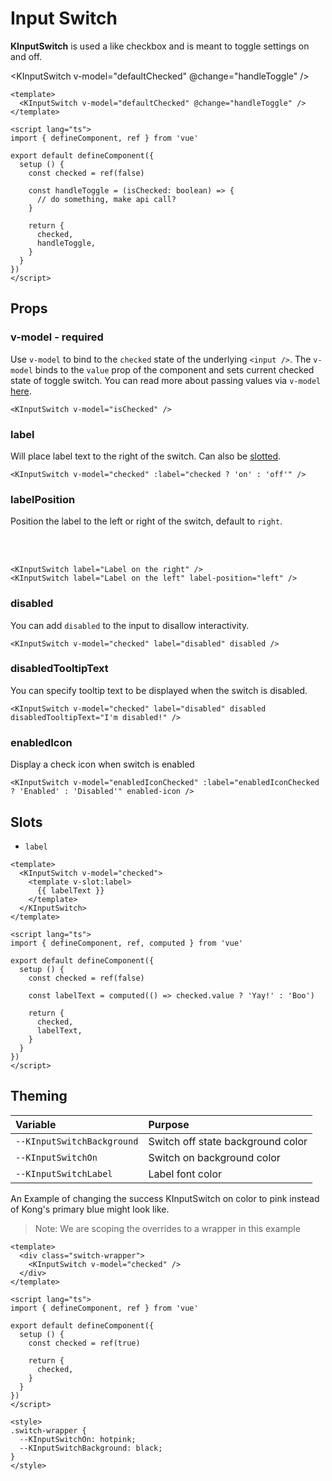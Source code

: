 # Input Switch

**KInputSwitch** is used a like checkbox and is meant to toggle settings on and off.

<KInputSwitch v-model="defaultChecked" @change="handleToggle" />

```vue
<template>
  <KInputSwitch v-model="defaultChecked" @change="handleToggle" />
</template>

<script lang="ts">
import { defineComponent, ref } from 'vue'

export default defineComponent({
  setup () {
    const checked = ref(false)

    const handleToggle = (isChecked: boolean) => {
      // do something, make api call?
    }

    return {
      checked,
      handleToggle,
    }
  }
})
</script>
```

## Props

### v-model - required

Use `v-model` to bind to the `checked` state of the underlying `<input />`. The `v-model` binds to the `value` prop of the component and sets current checked state of toggle switch. You can read more about passing values via `v-model` [here](https://vuejs.org/guide/components/events.html#usage-with-v-model).

```vue
<KInputSwitch v-model="isChecked" />
```

### label

Will place label text to the right of the switch. Can also be [slotted](#slots).

```vue
<KInputSwitch v-model="checked" :label="checked ? 'on' : 'off'" />
```

<KInputSwitch v-model="labelPropChecked" :label="labelPropChecked ? 'on' : 'off'" />

### labelPosition

Position the label to the left or right of the switch, default to `right`.

<KInputSwitch v-model="labelPropChecked" label="Label on the right" />
<br>
<br>
<KInputSwitch v-model="labelPropChecked" label="Label on the left" labelPosition="left" />

```vue
<KInputSwitch label="Label on the right" />
<KInputSwitch label="Label on the left" label-position="left" />
```

### disabled

You can add `disabled` to the input to disallow interactivity.

```vue
<KInputSwitch v-model="checked" label="disabled" disabled />
```

<KInputSwitch v-model="labelPropChecked" label="disabled" disabled />

### disabledTooltipText

You can specify tooltip text to be displayed when the switch is disabled.

```vue
<KInputSwitch v-model="checked" label="disabled" disabled disabledTooltipText="I'm disabled!" />
```

<KInputSwitch
  v-model="labelPropChecked"
  label="disabled"
  disabled
  disabledTooltipText="I'm disabled!"
/>

### enabledIcon

Display a check icon when switch is enabled

```vue
<KInputSwitch v-model="enabledIconChecked" :label="enabledIconChecked ? 'Enabled' : 'Disabled'" enabled-icon />
```

<KInputSwitch
  v-model="enabledIconChecked"
  :label="enabledIconChecked ? 'Enabled' : 'Disabled'"
  enabled-icon
/>

## Slots

- `label`

<KInputSwitch v-model="labelChecked">
  <template v-slot:label>
    {{ labelText}}
  </template>
</KInputSwitch>

```vue
<template>
  <KInputSwitch v-model="checked">
    <template v-slot:label>
      {{ labelText }}
    </template>
  </KInputSwitch>
</template>

<script lang="ts">
import { defineComponent, ref, computed } from 'vue'

export default defineComponent({
  setup () {
    const checked = ref(false)

    const labelText = computed(() => checked.value ? 'Yay!' : 'Boo')

    return {
      checked,
      labelText,
    }
  }
})
</script>
```

## Theming

| Variable                   | Purpose                           |
| :------------------------- | :-------------------------------- |
| `--KInputSwitchBackground` | Switch off state background color |
| `--KInputSwitchOn`         | Switch on background color        |
| `--KInputSwitchLabel`      | Label font color                  |


An Example of changing the success KInputSwitch on color to pink instead of Kong's primary blue might look like.

> Note: We are scoping the overrides to a wrapper in this example

<div class="switch-wrapper">
  <KInputSwitch v-model="themeChecked" />
</div>

```vue
<template>
  <div class="switch-wrapper">
    <KInputSwitch v-model="checked" />
  </div>
</template>

<script lang="ts">
import { defineComponent, ref } from 'vue'

export default defineComponent({
  setup () {
    const checked = ref(true)

    return {
      checked,
    }
  }
})
</script>

<style>
.switch-wrapper {
  --KInputSwitchOn: hotpink;
  --KInputSwitchBackground: black;
}
</style>
```

<style lang="scss">
.switch-wrapper {
  --KInputSwitchOn: hotpink;
  --KInputSwitchBackground: black;
}
</style>

<script lang="ts">
import { defineComponent, ref, computed } from 'vue'

export default defineComponent({
  setup () {
    const labelPropChecked = ref(false)
    const defaultChecked = ref(false)
    const labelChecked = ref(false)
    const themeChecked = ref(true)
    const enabledIconChecked = ref(true)

    const labelText = computed((): string => labelChecked.value ? 'Yay!' : 'Boo')

    const handleToggle = (isChecked: boolean): void => {
      console.log('Toggled to: ' + isChecked)
    }

    return {
      labelPropChecked,
      defaultChecked,
      labelChecked,
      themeChecked,
      enabledIconChecked,
      labelText,
      handleToggle,
    }
  }
})
</script>
